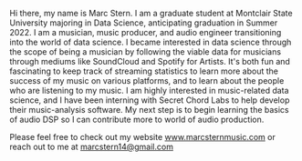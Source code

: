 Hi there, my name is Marc Stern. I am a graduate student at Montclair State University majoring in Data Science, anticipating graduation in Summer 2022. 
I am a musician, music producer, and audio engineer transitioning into the world of data science. 
I became interested in data science through the scope of being a musician by following the viable data for musicians through mediums like SoundCloud and Spotify 
for Artists. It's both fun and fascinating to keep track of streaming statistics to learn more about the success of my music on various platforms, and to learn
about the people who are listening to my music.
I am highly interested in music-related data science, and I have been interning with Secret Chord Labs to help develop their music-analysis software.
My next step is to begin learning the basics of audio DSP so I can contribute more to world of audio production.

Please feel free to check out my website www.marcsternmusic.com or reach out to me at marcstern14@gmail.com

<!---
marcstern14/marcstern14 is a ✨ special ✨ repository because its `README.md` (this file) appears on your GitHub profile.
You can click the Preview link to take a look at your changes.
--->
